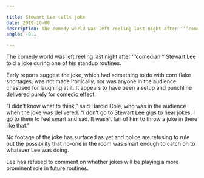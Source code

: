 ```yaml
---

title: Stewart Lee tells joke
date: 2019-10-08
description: The comedy world was left reeling last night after ‘‘‘comedian’’’ Stewart Lee told a joke during one of his standup routines.
angle: -0.1

---
```


The comedy world was left reeling last night after ‘‘‘comedian’’’ Stewart Lee told a joke during one of his standup routines.

Early reports suggest the joke, which had something to do with corn flake shortages, was not made ironically, nor was anyone in  the audience chastised for laughing at it. It appears to have been a  setup and punchline delivered purely for comedic effect.

“I didn’t know what to think,” said Harold Cole, who was in the audience when the joke was delivered. “I don’t go to Stewart Lee gigs to hear jokes. I go to them to feel smart and sad. It wasn’t fair of him to throw a joke in there like that.”

No footage of the joke has surfaced as yet and police are refusing to rule out the possibility that no-one in the room was smart enough to catch on to whatever Lee was doing.

Lee has refused to comment on whether jokes will be playing a more prominent role in future routines.